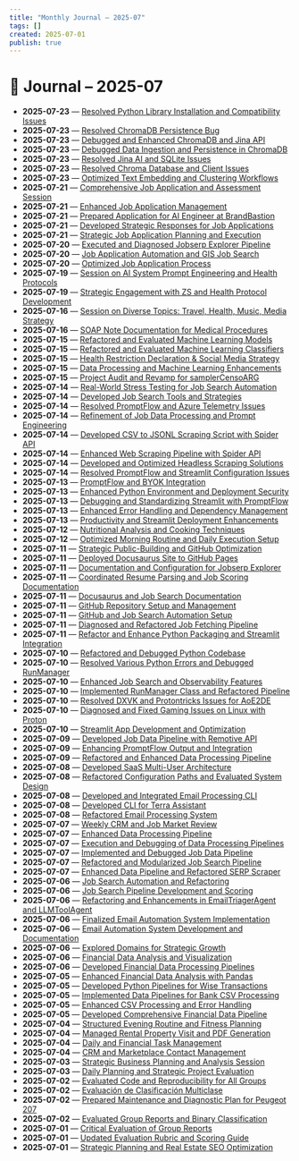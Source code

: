 ```yaml
---
title: "Monthly Journal – 2025-07"
tags: []
created: 2025-07-01
publish: true
---
```


# 📅 Journal – 2025-07

- **2025-07-23** — [Resolved Python Library Installation and Compatibility Issues](../Dev/2025-07-23_Resolved_Python_Library_Installation_and_Compatibi.md)
- **2025-07-23** — [Resolved ChromaDB Persistence Bug](../Dev/2025-07-23_Resolved_ChromaDB_Persistence_Bug.md)
- **2025-07-23** — [Debugged and Enhanced ChromaDB and Jina API](../Dev/2025-07-23_Debugged_and_Enhanced_ChromaDB_and_Jina_API.md)
- **2025-07-23** — [Debugged Data Ingestion and Persistence in ChromaDB](../Dev/2025-07-23_Debugged_Data_Ingestion_and_Persistence_in_ChromaD.md)
- **2025-07-23** — [Resolved Jina AI and SQLite Issues](../Dev/2025-07-23_Resolved_Jina_AI_and_SQLite_Issues.md)
- **2025-07-23** — [Resolved Chroma Database and Client Issues](../Dev/2025-07-23_Resolved_Chroma_Database_and_Client_Issues.md)
- **2025-07-23** — [Optimized Text Embedding and Clustering Workflows](../Dev/2025-07-23_Optimized_Text_Embedding_and_Clustering_Workflows.md)
- **2025-07-21** — [Comprehensive Job Application and Assessment Session](../JobMarket/2025-07-21_Comprehensive_Job_Application_and_Assessment_Sessi.md)
- **2025-07-21** — [Enhanced Job Application Management](../JobMarket/2025-07-21_Enhanced_Job_Application_Management.md)
- **2025-07-21** — [Prepared Application for AI Engineer at BrandBastion](../JobMarket/2025-07-21_Prepared_Application_for_AI_Engineer_at_BrandBasti.md)
- **2025-07-21** — [Developed Strategic Responses for Job Applications](../JobMarket/2025-07-21_Developed_Strategic_Responses_for_Job_Applications.md)
- **2025-07-21** — [Strategic Job Application Planning and Execution](../JobMarket/2025-07-21_Strategic_Job_Application_Planning_and_Execution.md)
- **2025-07-20** — [Executed and Diagnosed Jobserp Explorer Pipeline](../Dev/2025-07-20_Executed_and_Diagnosed_Jobserp_Explorer_Pipeline.md)
- **2025-07-20** — [Job Application Automation and GIS Job Search](../JobMarket/2025-07-20_Job_Application_Automation_and_GIS_Job_Search.md)
- **2025-07-20** — [Optimized Job Application Process](../JobMarket/2025-07-20_Optimized_Job_Application_Process.md)
- **2025-07-19** — [Session on AI System Prompt Engineering and Health Protocols](../Other/2025-07-19_Session_on_AI_System_Prompt_Engineering_and_Health.md)
- **2025-07-19** — [Strategic Engagement with ZS and Health Protocol Development](../Business/2025-07-19_Strategic_Engagement_with_ZS_and_Health_Protocol_D.md)
- **2025-07-16** — [Session on Diverse Topics: Travel, Health, Music, Media Strategy](../Other/2025-07-16_Session_on_Diverse_Topics_Travel,_Health,_Music,_M.md)
- **2025-07-16** — [SOAP Note Documentation for Medical Procedures](../Health/2025-07-16_SOAP_Note_Documentation_for_Medical_Procedures.md)
- **2025-07-15** — [Refactored and Evaluated Machine Learning Models](../Dev/2025-07-15_Refactored_and_Evaluated_Machine_Learning_Models.md)
- **2025-07-15** — [Refactored and Evaluated Machine Learning Classifiers](../Dev/2025-07-15_Refactored_and_Evaluated_Machine_Learning_Classifi.md)
- **2025-07-15** — [Health Restriction Declaration & Social Media Strategy](../Health/2025-07-15_Health_Restriction_Declaration_&_Social_Media_Stra.md)
- **2025-07-15** — [Data Processing and Machine Learning Enhancements](../Business/2025-07-15_Data_Processing_and_Machine_Learning_Enhancements.md)
- **2025-07-15** — [Project Audit and Revamp for samplerCensoARG](../Dev/2025-07-15_Project_Audit_and_Revamp_for_samplerCensoARG.md)
- **2025-07-14** — [Real-World Stress Testing for Job Search Automation](../JobMarket/2025-07-14_Real-World_Stress_Testing_for_Job_Search_Automatio.md)
- **2025-07-14** — [Developed Job Search Tools and Strategies](../Business/2025-07-14_Developed_Job_Search_Tools_and_Strategies.md)
- **2025-07-14** — [Resolved PromptFlow and Azure Telemetry Issues](../Dev/2025-07-14_Resolved_PromptFlow_and_Azure_Telemetry_Issues.md)
- **2025-07-14** — [Refinement of Job Data Processing and Prompt Engineering](../Dev/2025-07-14_Refinement_of_Job_Data_Processing_and_Prompt_Engin.md)
- **2025-07-14** — [Developed CSV to JSONL Scraping Script with Spider API](../Dev/2025-07-14_Developed_CSV_to_JSONL_Scraping_Script_with_Spider.md)
- **2025-07-14** — [Enhanced Web Scraping Pipeline with Spider API](../Dev/2025-07-14_Enhanced_Web_Scraping_Pipeline_with_Spider_API.md)
- **2025-07-14** — [Developed and Optimized Headless Scraping Solutions](../Dev/2025-07-14_Developed_and_Optimized_Headless_Scraping_Solution.md)
- **2025-07-14** — [Resolved PromptFlow and Streamlit Configuration Issues](../Dev/2025-07-14_Resolved_PromptFlow_and_Streamlit_Configuration_Is.md)
- **2025-07-13** — [PromptFlow and BYOK Integration](../Dev/2025-07-13_PromptFlow_and_BYOK_Integration.md)
- **2025-07-13** — [Enhanced Python Environment and Deployment Security](../Dev/2025-07-13_Enhanced_Python_Environment_and_Deployment_Securit.md)
- **2025-07-13** — [Debugging and Standardizing Streamlit with PromptFlow](../Dev/2025-07-13_Debugging_and_Standardizing_Streamlit_with_PromptF.md)
- **2025-07-13** — [Enhanced Error Handling and Dependency Management](../Dev/2025-07-13_Enhanced_Error_Handling_and_Dependency_Management.md)
- **2025-07-13** — [Productivity and Streamlit Deployment Enhancements](../Business/2025-07-13_Productivity_and_Streamlit_Deployment_Enhancements.md)
- **2025-07-12** — [Nutritional Analysis and Cooking Techniques](../Health/2025-07-12_Nutritional_Analysis_and_Cooking_Techniques.md)
- **2025-07-12** — [Optimized Morning Routine and Daily Execution Setup](../Health/2025-07-12_Optimized_Morning_Routine_and_Daily_Execution_Setu.md)
- **2025-07-11** — [Strategic Public-Building and GitHub Optimization](../Business/2025-07-11_Strategic_Public-Building_and_GitHub_Optimization.md)
- **2025-07-11** — [Deployed Docusaurus Site to GitHub Pages](../Dev/2025-07-11_Deployed_Docusaurus_Site_to_GitHub_Pages.md)
- **2025-07-11** — [Documentation and Configuration for Jobserp Explorer](../Dev/2025-07-11_Documentation_and_Configuration_for_Jobserp_Explor.md)
- **2025-07-11** — [Coordinated Resume Parsing and Job Scoring Documentation](../Dev/2025-07-11_Coordinated_Resume_Parsing_and_Job_Scoring_Documen.md)
- **2025-07-11** — [Docusaurus and Job Search Documentation](../Docs_And_Planning/2025-07-11_Docusaurus_and_Job_Search_Documentation.md)
- **2025-07-11** — [GitHub Repository Setup and Management](../Dev/2025-07-11_GitHub_Repository_Setup_and_Management.md)
- **2025-07-11** — [GitHub and Job Search Automation Setup](../Dev/2025-07-11_GitHub_and_Job_Search_Automation_Setup.md)
- **2025-07-11** — [Diagnosed and Refactored Job Fetching Pipeline](../Dev/2025-07-11_Diagnosed_and_Refactored_Job_Fetching_Pipeline.md)
- **2025-07-11** — [Refactor and Enhance Python Packaging and Streamlit Integration](../Dev/2025-07-11_Refactor_and_Enhance_Python_Packaging_and_Streamli.md)
- **2025-07-10** — [Refactored and Debugged Python Codebase](../Dev/2025-07-10_Refactored_and_Debugged_Python_Codebase.md)
- **2025-07-10** — [Resolved Various Python Errors and Debugged RunManager](../Dev/2025-07-10_Resolved_Various_Python_Errors_and_Debugged_RunMan.md)
- **2025-07-10** — [Enhanced Job Search and Observability Features](../Dev/2025-07-10_Enhanced_Job_Search_and_Observability_Features.md)
- **2025-07-10** — [Implemented RunManager Class and Refactored Pipeline](../Dev/2025-07-10_Implemented_RunManager_Class_and_Refactored_Pipeli.md)
- **2025-07-10** — [Resolved DXVK and Protontricks Issues for AoE2DE](../Dev/2025-07-10_Resolved_DXVK_and_Protontricks_Issues_for_AoE2DE.md)
- **2025-07-10** — [Diagnosed and Fixed Gaming Issues on Linux with Proton](../Dev/2025-07-10_Diagnosed_and_Fixed_Gaming_Issues_on_Linux_with_Pr.md)
- **2025-07-10** — [Streamlit App Development and Optimization](../Dev/2025-07-10_Streamlit_App_Development_and_Optimization.md)
- **2025-07-09** — [Developed Job Data Pipeline with Remotive API](../JobMarket/2025-07-09_Developed_Job_Data_Pipeline_with_Remotive_API.md)
- **2025-07-09** — [Enhancing PromptFlow Output and Integration](../Dev/2025-07-09_Enhancing_PromptFlow_Output_and_Integration.md)
- **2025-07-09** — [Refactored and Enhanced Data Processing Pipeline](../Dev/2025-07-09_Refactored_and_Enhanced_Data_Processing_Pipeline.md)
- **2025-07-08** — [Developed SaaS Multi-User Architecture](../Dev/2025-07-08_Developed_SaaS_Multi-User_Architecture.md)
- **2025-07-08** — [Refactored Configuration Paths and Evaluated System Design](../Dev/2025-07-08_Refactored_Configuration_Paths_and_Evaluated_Syste.md)
- **2025-07-08** — [Developed and Integrated Email Processing CLI](../Dev/2025-07-08_Developed_and_Integrated_Email_Processing_CLI.md)
- **2025-07-08** — [Developed CLI for Terra Assistant](../Dev/2025-07-08_Developed_CLI_for_Terra_Assistant.md)
- **2025-07-08** — [Refactored Email Processing System](../Dev/2025-07-08_Refactored_Email_Processing_System.md)
- **2025-07-07** — [Weekly CRM and Job Market Review](../Business/2025-07-07_Weekly_CRM_and_Job_Market_Review.md)
- **2025-07-07** — [Enhanced Data Processing Pipeline](../Dev/2025-07-07_Enhanced_Data_Processing_Pipeline.md)
- **2025-07-07** — [Execution and Debugging of Data Processing Pipelines](../Dev/2025-07-07_Execution_and_Debugging_of_Data_Processing_Pipelin.md)
- **2025-07-07** — [Implemented and Debugged Job Data Pipeline](../Dev/2025-07-07_Implemented_and_Debugged_Job_Data_Pipeline.md)
- **2025-07-07** — [Refactored and Modularized Job Search Pipeline](../Dev/2025-07-07_Refactored_and_Modularized_Job_Search_Pipeline.md)
- **2025-07-07** — [Enhanced Data Pipeline and Refactored SERP Scraper](../Dev/2025-07-07_Enhanced_Data_Pipeline_and_Refactored_SERP_Scraper.md)
- **2025-07-06** — [Job Search Automation and Refactoring](../JobMarket/2025-07-06_Job_Search_Automation_and_Refactoring.md)
- **2025-07-06** — [Job Search Pipeline Development and Scoring](../Dev/2025-07-06_Job_Search_Pipeline_Development_and_Scoring.md)
- **2025-07-06** — [Refactoring and Enhancements in EmailTriagerAgent and LLMToolAgent](../Dev/2025-07-06_Refactoring_and_Enhancements_in_EmailTriagerAgent_.md)
- **2025-07-06** — [Finalized Email Automation System Implementation](../Dev/2025-07-06_Finalized_Email_Automation_System_Implementation.md)
- **2025-07-06** — [Email Automation System Development and Documentation](../Dev/2025-07-06_Email_Automation_System_Development_and_Documentat.md)
- **2025-07-06** — [Explored Domains for Strategic Growth](../Business/2025-07-06_Explored_Domains_for_Strategic_Growth.md)
- **2025-07-06** — [Financial Data Analysis and Visualization](../Accounting/2025-07-06_Financial_Data_Analysis_and_Visualization.md)
- **2025-07-06** — [Developed Financial Data Processing Pipelines](../Business/2025-07-06_Developed_Financial_Data_Processing_Pipelines.md)
- **2025-07-05** — [Enhanced Financial Data Analysis with Pandas](../Accounting/2025-07-05_Enhanced_Financial_Data_Analysis_with_Pandas.md)
- **2025-07-05** — [Developed Python Pipelines for Wise Transactions](../Business/2025-07-05_Developed_Python_Pipelines_for_Wise_Transactions.md)
- **2025-07-05** — [Implemented Data Pipelines for Bank CSV Processing](../Dev/2025-07-05_Implemented_Data_Pipelines_for_Bank_CSV_Processing.md)
- **2025-07-05** — [Enhanced CSV Processing and Error Handling](../Dev/2025-07-05_Enhanced_CSV_Processing_and_Error_Handling.md)
- **2025-07-05** — [Developed Comprehensive Financial Data Pipeline](../Business/2025-07-05_Developed_Comprehensive_Financial_Data_Pipeline.md)
- **2025-07-04** — [Structured Evening Routine and Fitness Planning](../Health/2025-07-04_Structured_Evening_Routine_and_Fitness_Planning.md)
- **2025-07-04** — [Managed Rental Property Visit and PDF Generation](../Business/2025-07-04_Managed_Rental_Property_Visit_and_PDF_Generation.md)
- **2025-07-04** — [Daily and Financial Task Management](../Business/2025-07-04_Daily_and_Financial_Task_Management.md)
- **2025-07-04** — [CRM and Marketplace Contact Management](../CRM/2025-07-04_CRM_and_Marketplace_Contact_Management.md)
- **2025-07-03** — [Strategic Business Planning and Analysis Session](../Business/2025-07-03_Strategic_Business_Planning_and_Analysis_Session.md)
- **2025-07-03** — [Daily Planning and Strategic Project Evaluation](../Business/2025-07-03_Daily_Planning_and_Strategic_Project_Evaluation.md)
- **2025-07-02** — [Evaluated Code and Reproducibility for All Groups](../Teaching/2025-07-02_Evaluated_Code_and_Reproducibility_for_All_Groups.md)
- **2025-07-02** — [Evaluación de Clasificación Multiclase](../Teaching/2025-07-02_Evaluación_de_Clasificación_Multiclase.md)
- **2025-07-02** — [Prepared Maintenance and Diagnostic Plan for Peugeot 207](../Other/2025-07-02_Prepared_Maintenance_and_Diagnostic_Plan_for_Peuge.md)
- **2025-07-02** — [Evaluated Group Reports and Binary Classification](../Teaching/2025-07-02_Evaluated_Group_Reports_and_Binary_Classification.md)
- **2025-07-01** — [Critical Evaluation of Group Reports](../Teaching/2025-07-01_Critical_Evaluation_of_Group_Reports.md)
- **2025-07-01** — [Updated Evaluation Rubric and Scoring Guide](../Teaching/2025-07-01_Updated_Evaluation_Rubric_and_Scoring_Guide.md)
- **2025-07-01** — [Strategic Planning and Real Estate SEO Optimization](../Business/2025-07-01_Strategic_Planning_and_Real_Estate_SEO_Optimizatio.md)